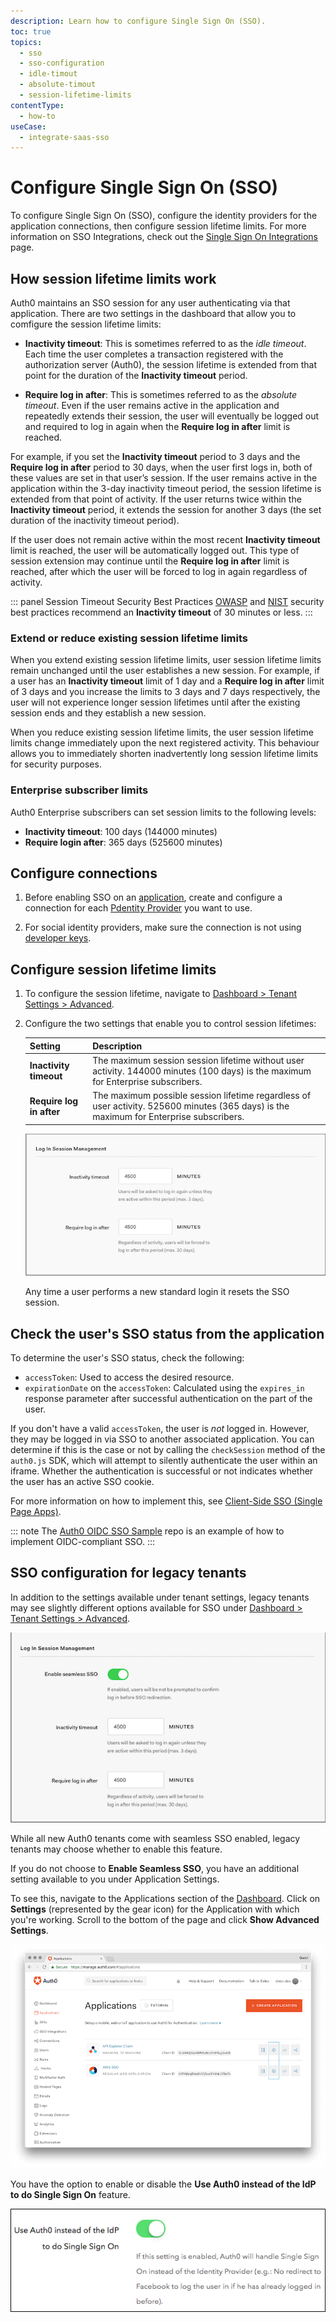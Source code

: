 ```yaml
---
description: Learn how to configure Single Sign On (SSO).
toc: true
topics:
  - sso
  - sso-configuration
  - idle-timout
  - absolute-timout
  - session-lifetime-limits
contentType:
  - how-to
useCase:
  - integrate-saas-sso
---
```

# Configure Single Sign On (SSO)

To configure Single Sign On (SSO), configure the identity providers for the application connections, then configure session lifetime limits. For more information on SSO Integrations, check out the [Single Sign On Integrations](/integrations/sso) page.

## How session lifetime limits work

Auth0 maintains an SSO session for any user authenticating via that application. There are two settings in the dashboard that allow you to comfigure the session lifetime limits:

* **Inactivity timeout**: This is sometimes referred to as the *idle timeout*. Each time the user completes a transaction registered with the authorization server (Auth0), the session lifetime is extended from that point for the duration of the **Inactivity timeout** period.

* **Require log in after**: This is sometimes referred to as the *absolute timeout*. Even if the user remains active in the application and repeatedly extends their session, the user will eventually be logged out and required to log in again when the **Require log in after** limit is reached. 

For example, if you set the **Inactivity timeout** period to 3 days and the **Require log in after** period to 30 days, when the user first logs in, both of these values are set in that user’s session. If the user remains active in the application within the 3-day inactivity timeout period, the session lifetime is extended from that point of activity. If the user returns twice within the **Inactivity timeout** period, it extends the session for another 3 days (the set duration of the inactivity timeout period).

If the user does not remain active within the most recent **Inactivity timeout** limit is reached, the user will be automatically logged out. This type of session extension may continue until the **Require log in after** limit is reached, after which the user will be forced to log in again regardless of activity. 

::: panel Session Timeout Security Best Practices
[OWASP](https://www.owasp.org/index.php/Session_Management_Cheat_Sheet#Session_Expiration) and [NIST](https://pages.nist.gov/800-63-3/sp800-63b.html) security best practices recommend an **Inactivity timeout** of 30 minutes or less.
:::

### Extend or reduce existing session lifetime limits

When you extend existing session lifetime limits, user session lifetime limits remain unchanged until the user establishes a new session. For example, if a user has an **Inactivity timeout** limit of 1 day and a **Require log in after** limit of 3 days and you increase the limits to 3 days and 7 days respectively, the user will not experience longer session lifetimes until after the existing session ends and they establish a new session.

When you reduce existing session lifetime limits, the user session lifetime limits change immediately upon the next registered activity. This behaviour allows you to immediately shorten inadvertently long session lifetime limits for security purposes.

### Enterprise subscriber limits

Auth0 Enterprise subscribers can set session limits to the following levels:
* **Inactivity timeout**: 100 days (144000 minutes)
* **Require login after**: 365 days (525600 minutes)

## Configure connections

1. Before enabling SSO on an [application](/applications), create and configure a connection for each [Pdentity Provider](/identityproviders) you want to use.

2. For social identity providers, make sure the connection is not using [developer keys](/connections/social/devkeys).

## Configure session lifetime limits

1. To configure the session lifetime, navigate to [Dashboard > Tenant Settings > Advanced](${manage_url}/#/tenant/advanced).

2. Configure the two settings that enable you to control session lifetimes:

   | **Setting** | **Description** |
   | - | - |
   | **Inactivity timeout** | The maximum session session lifetime without user activity. 144000 minutes (100 days) is the maximum for Enterprise subscribers. |
   | **Require log in after** | The maximum possible session lifetime regardless of user activity. 525600 minutes (365 days) is the maximum for Enterprise subscribers.|

   ![Login Session Management](/media/articles/sso/sso-session-mgmt-2.png)

   Any time a user performs a new standard login it resets the SSO session.

## Check the user's SSO status from the application

To determine the user's SSO status, check the following:

* `accessToken`: Used to access the desired resource.
* `expirationDate` on the `accessToken`: Calculated using the `expires_in` response parameter after successful authentication on the part of the user.

If you don't have a valid `accessToken`, the user is *not* logged in. However, they may be logged in via SSO to another associated application. You can determine if this is the case or not by calling the `checkSession` method of the `auth0.js` SDK, which will attempt to silently authenticate the user within an iframe. Whether the authentication is successful or not indicates whether the user has an active SSO cookie.

For more information on how to implement this, see  [Client-Side SSO (Single Page Apps)](/sso/current/single-page-apps-sso).

::: note
The [Auth0 OIDC SSO Sample](https://github.com/auth0-samples/oidc-sso-sample) repo is an example of how to implement OIDC-compliant SSO.
:::

## SSO configuration for legacy tenants

In addition to the settings available under tenant settings, legacy tenants may see slightly different options available for SSO under [Dashboard > Tenant Settings > Advanced](${manage_url}/#/tenant/advanced).

![](/media/articles/sso/sso-session-mgmt-1.png)

While all new Auth0 tenants come with seamless SSO enabled, legacy tenants may choose whether to enable this feature.

If you do not choose to **Enable Seamless SSO**, you have an additional setting available to you under Application Settings.

To see this, navigate to the Applications section of the [Dashboard](${manage_url}/#/applications). Click on **Settings** (represented by the gear icon) for the Application with which you're working. Scroll to the bottom of the page and click **Show Advanced Settings**.

![](/media/articles/sso/single-sign-on/clients-dashboard.png)

You have the option to enable or disable the **Use Auth0 instead of the IdP to do Single Sign On** feature.

![](/media/articles/sso/single-sign-on/sso-flag.png)

